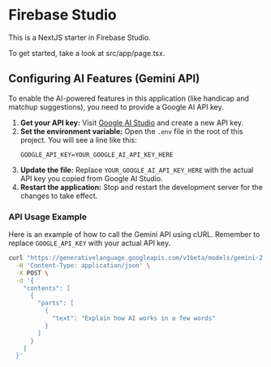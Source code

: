 # Firebase Studio

This is a NextJS starter in Firebase Studio.

To get started, take a look at src/app/page.tsx.

## Configuring AI Features (Gemini API)

To enable the AI-powered features in this application (like handicap and matchup suggestions), you need to provide a Google AI API key.

1.  **Get your API key:** Visit [Google AI Studio](https://aistudio.google.com/) and create a new API key.
2.  **Set the environment variable:** Open the `.env` file in the root of this project. You will see a line like this:
    ```
    GOOGLE_API_KEY=YOUR_GOOGLE_AI_API_KEY_HERE
    ```
3.  **Update the file:** Replace `YOUR_GOOGLE_AI_API_KEY_HERE` with the actual API key you copied from Google AI Studio.
4.  **Restart the application:** Stop and restart the development server for the changes to take effect.

### API Usage Example

Here is an example of how to call the Gemini API using cURL. Remember to replace `GOOGLE_API_KEY` with your actual API key.

```bash
curl "https://generativelanguage.googleapis.com/v1beta/models/gemini-2.0-flash:generateContent?key=GOOGLE_API_KEY" \
  -H 'Content-Type: application/json' \
  -X POST \
  -d '{
    "contents": [
      {
        "parts": [
          {
            "text": "Explain how AI works in a few words"
          }
        ]
      }
    ]
  }'
```
